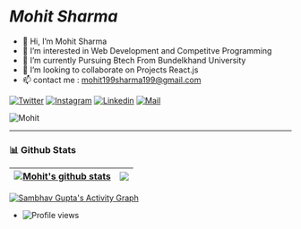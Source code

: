 
<!---

You can click the Preview link to take a look at your changes.
--->
# _Mohit Sharma_


- 👋 Hi, I’m Mohit Sharma
- 👀 I’m interested in Web Development and Competitve Programming 
- 🌱 I’m currently Pursuing Btech From Bundelkhand University
- 💞️ I’m looking to collaborate on Projects React.js 
- 📫 contact me : mohit199sharma199@gmail.com

<!-- [![twitter](https://encrypted-tbn0.gstatic.com/images?q=tbn:ANd9GcSx-v8Lr08f7l2EPuwR9-9_-SaC20zKpbHhX2UbWAgN7Q&s)](https://twitter.com/MOHITSH84171919)
[![linkedin](https://encrypted-tbn0.gstatic.com/images?q=tbn:ANd9GcT2RYeN56EvozwyyxYGDw4dTu-pbUZyNxnF93zSLUcOlQ&s)](https://www.linkedin.com/in/mohit-sharma-956261209/)
[![Instagram](https://encrypted-tbn0.gstatic.com/images?q=tbn:ANd9GcQ7sbjg5IFhXNswHd6qC09z3pAMDZmFhDXhoCDqv9FdiQ&s)](https://www.instagram.com/mohitsharma__01/) -->

[![Twitter](https://img.shields.io/badge/-Twitter-black?style=for-the-badge&logo=twitter)](https://twitter.com/MOHITSH84171919)
[![Instagram](https://img.shields.io/badge/-Instagram-black?style=for-the-badge&logo=instagram)](https://www.instagram.com/mohitsharma__01/)
[![Linkedin](https://img.shields.io/badge/-LinkedIn-black?style=for-the-badge&logo=Linkedin)](https://www.linkedin.com/in/mohit-sharma-956261209/)
[![Mail](https://img.shields.io/badge/-Say%20Hi!-black?style=for-the-badge&logo=gmail)](mailto:mohit199sharma199@gmail.com)
<p><img src="https://github-profile-trophy.vercel.app/?username=mohitsharma614&row=1&margin-w=15&margin-h=15&theme=darkhub" alt="Mohit" /></p>

<hr>

### 📊 Github Stats



| <a href="https://github.com/anuraghazra/github-readme-stats"><img align="center" src="https://github-readme-stats.vercel.app/api?username=mohitsharma614&count_private=true&show_icons=true&include_all_commits=true&theme=github_dark&hide_border=true" alt="Mohit's github stats" /></a> | <a href="https://github.com/anuraghazra/github-readme-stats"><img align="center" src="https://github-readme-stats.vercel.app/api/top-langs/?username=mohitsharma614&layout=compact&theme=github_dark&hide_border=true" /></a> |
| ------------- | ------------- |
<a href="https://github.com/sambhavgupta0705/github-readme-activity-graph"><img alt="Sambhav Gupta's Activity Graph" src="https://activity-graph.herokuapp.com/graph?username=mohitsharma614&bg_color=0D1117&color=5BCDEC&line=5BCDEC&point=FFFFFF&hide_border=true" /></a>
- ![Profile views](https://gpvc.arturio.dev/mohitsharma614)
